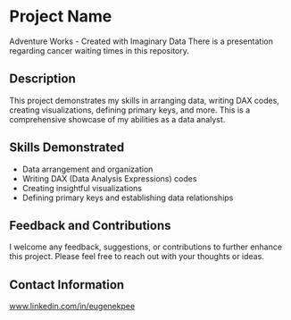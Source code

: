 # Project Name

Adventure Works - Created with Imaginary Data
There is a presentation regarding cancer waiting times in this repository.

## Description

This project demonstrates my skills in arranging data, writing DAX codes, creating visualizations, defining primary keys, and more. This is a comprehensive showcase of my abilities as a data analyst.

## Skills Demonstrated

- Data arrangement and organization
- Writing DAX (Data Analysis Expressions) codes
- Creating insightful visualizations
- Defining primary keys and establishing data relationships




## Feedback and Contributions

I welcome any feedback, suggestions, or contributions to further enhance this project. Please feel free to reach out with your thoughts or ideas.

## Contact Information

www.linkedin.com/in/eugenekpee


